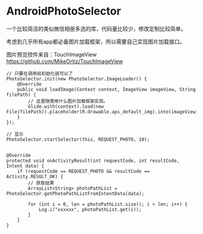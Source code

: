 # AndroidPhotoSelector

一个比较简洁的类似微信相册多选的库，代码量比较少，修改定制比较简单。

考虑到几乎所有app都必备图片加载框架，所以需要自己实现图片加载接口。

图片预览控件来自：TouchImageView https://github.com/MikeOrtiz/TouchImageView

    // 只要在调用前初始化就可以了
    PhotoSelector.init(new PhotoSelector.ImageLoader() {
        @Override
        public void loadImage(Context context, ImageView imageView, String filePath) {
            // 这里随便用什么图片加载框架实现。
            Glide.with(context).load(new File(filePath)).placeholder(R.drawable.aps_default_img).into(imageView);
        }
    });
        
    // 显示
    PhotoSelector.startSelector(this, REQUEST_PHOTO, 10);
        
        
    @Override
    protected void onActivityResult(int requestCode, int resultCode, Intent data) {
        if (requestCode == REQUEST_PHOTO && resultCode == Activity.RESULT_OK) {
            // 获取结果
            ArrayList<String> photoPathList = PhotoSelector.getPhotoPathListFromIntentData(data);

            for (int i = 0, len = photoPathList.size(); i < len; i++) {
                Log.i("xxxxxx", photoPathList.get(i));
            }
        }
    }
